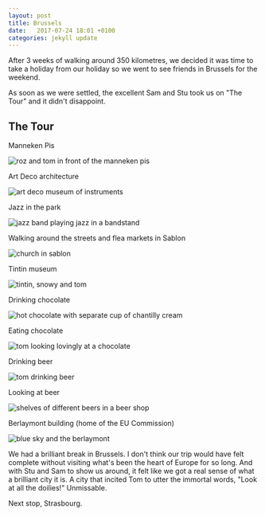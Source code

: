 ```yaml
---
layout: post
title: Brussels
date:   2017-07-24 18:01 +0100
categories: jekyll update
---
```


After 3 weeks of walking around 350 kilometres, we decided it was time to take a holiday from our holiday so we went to see friends in Brussels for the weekend.

As soon as we were settled, the excellent Sam and Stu took us on "The Tour" and it didn't disappoint.

## The Tour

Manneken Pis

![roz and tom in front of the manneken pis](https://github.com/tombye/trexit/raw/gh-pages/assets/images/tom-and-roz-in-front-of-manneken-pis.jpg)

Art Deco architecture

![art deco museum of instruments](https://github.com/tombye/trexit/raw/gh-pages/assets/images/old-england-building.jpg)

Jazz in the park

![jazz band playing jazz in a bandstand](https://github.com/tombye/trexit/raw/gh-pages/assets/images/jazz-in-the-park-in-brussels.jpg)

Walking around the streets and flea markets in Sablon

![church in sablon](https://github.com/tombye/trexit/raw/gh-pages/assets/images/church-in-sablon.jpg)

Tintin museum

![tintin, snowy and tom](https://github.com/tombye/trexit/raw/gh-pages/assets/images/tintin-snowy-and-tom.jpg)

Drinking chocolate

![hot chocolate with separate cup of chantilly cream](https://github.com/tombye/trexit/raw/gh-pages/assets/images/hot-chocolate-in-brussels.jpg)

Eating chocolate

![tom looking lovingly at a chocolate](https://github.com/tombye/trexit/raw/gh-pages/assets/images/tom-and-a-chocolate-in-brussels.jpg)

Drinking beer

![tom drinking beer](https://github.com/tombye/trexit/raw/gh-pages/assets/images/tom-drinking-beer-in-brussels.jpg)

Looking at beer

![shelves of different beers in a beer shop](https://github.com/tombye/trexit/raw/gh-pages/assets/images/brussels-beers.jpg)

Berlaymont building (home of the EU Commission)

![blue sky and the berlaymont](https://github.com/tombye/trexit/raw/gh-pages/assets/images/berlayment-building.jpg)

We had a brilliant break in Brussels. I don't think our trip would have felt complete without visiting what's been the heart of Europe for so long. And with Stu and Sam to show us around, it felt like we got a real sense of what a brilliant city it is. A city that incited Tom to utter the immortal words, "Look at all the doilies!" Unmissable.

Next stop, Strasbourg.





